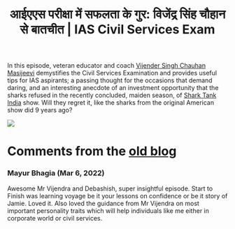 ﻿---
type: episode
podcasts: [Sopaan]
Season: 1
Episode: 5
Image: "../../images/episode-art/sopaan-s1e5.png"
title: "आईएएस परीक्षा में सफलता के गुर: विजेंद्र सिंह चौहान से बातचीत | IAS Civil Services Exam"
Description: "सोपान के पाँचवें अंक मेंः देबाशीष की डेरिंग, आईएएस परीक्षा में सफलता के गुर विजेंद्र सिंह चौहान 'मसिजीवी' की जुबानी और शार्क टैंक के निवेशकों के हाथ से छूटे एक सुनहरे मौके का रोचक किस्सा, जो शायद 9 साल बाद शार्क टैंक इंडिया पर दोहराया गया हो।"
Date: "2022-02-13"   # Example is "2016-04-25T04:09:45-05:00"
podcast_duration: 00:46:24
video_embed: "https://www.youtube.com/embed/PuexX0T3luo?si=tUKBUzlwCfI6y-d-&amp;controls=0"
spotify_embed_url: "https://open.spotify.com/embed/episode/3tHYBha1Xmo5o6W2oIvfjC"
explicit: "no"
tags: [IAS, Entrepreneurship, Sarkari Job]
featured: true
guests: [masijeevi]

#podcast_file: "###.mp3" # the name of the podcast file, after the media prefix.
#podcast_bytes: "" # the length of the episode in bytes
#guests: [] # The names of your guests, based on the filename without extension.
#sponsors: []
#subtitle: ""
#images: ["img/episode/default-social.jpg"]
#hosts: [] # The names of your hosts, based on the filename without extension.
#aliases: ["/##"]
#youtube: ""
#media_override # if you want to use a specific URL for the audio file
#truncate: ""
#upcoming: true # set to true if you want this to be listed as upcoming, etc, etc
#categories: []
---
#
In this episode, veteran educator and coach [Vijender Singh Chauhan Masijeevi](https://linktr.ee/pleasesitdown) demystifies the Civil Services Examination and provides useful tips for IAS aspirants; a passing thought for the occasions that demand daring, and an interesting anecdote of an investment opportunity that the sharks refused in the recently concluded, maiden season, of [Shark Tank India](https://twitter.com/sharktankindia) show. Will they regret it, like the sharks from the original American show did 9 years ago?

![](/../../images/seperator-gold.png)
# Comments from the [old blog](https://web.archive.org/web/20240612152054/http://podbharati.com/sopaan-s1e5/)

### Mayur Bhagia (Mar 6, 2022)
Awesome Mr Vijendra and Debashish, super insightful episode. Start to Finish was learning voyage be it your lessons on confidence or be it story of Jamie. Loved it. Also loved the guidance from Mr Vijendra on most important personality traits which will help individuals like me either in corporate world or civil services.